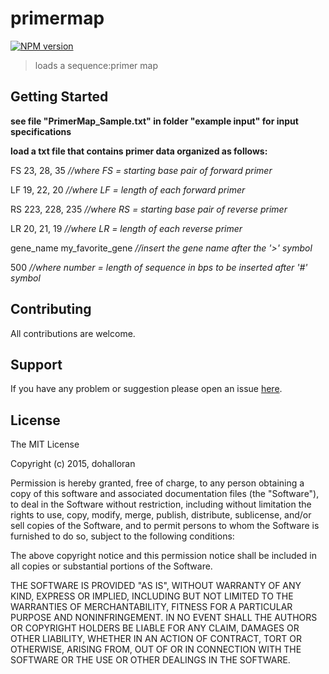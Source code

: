 # primermap

[![NPM version](http://img.shields.io/npm/v/primermap.svg)](https://www.npmjs.org/package/primermap) 

> loads a sequence:primer map

## Getting Started
**see file "PrimerMap_Sample.txt" in folder "example input" for input specifications**

**load a txt file that contains primer data organized as follows:**

FS 23, 28, 35 _//where FS = starting base pair of forward primer_

LF 19, 22, 20 _//where LF = length of each forward primer_

RS 223, 228, 235 _//where RS = starting base pair of reverse primer_

LR 20, 21, 19 _//where LR = length of each reverse primer_

gene_name my_favorite_gene _//insert the gene name after the '>' symbol_

500 _//where number = length of sequence in bps to be inserted after '#' symbol_






## Contributing

All contributions are welcome.

## Support

If you have any problem or suggestion please open an issue [here](https://github.com/dohalloran/primermap/issues).

## License 

The MIT License

Copyright (c) 2015, dohalloran

Permission is hereby granted, free of charge, to any person
obtaining a copy of this software and associated documentation
files (the "Software"), to deal in the Software without
restriction, including without limitation the rights to use,
copy, modify, merge, publish, distribute, sublicense, and/or sell
copies of the Software, and to permit persons to whom the
Software is furnished to do so, subject to the following
conditions:

The above copyright notice and this permission notice shall be
included in all copies or substantial portions of the Software.

THE SOFTWARE IS PROVIDED "AS IS", WITHOUT WARRANTY OF ANY KIND,
EXPRESS OR IMPLIED, INCLUDING BUT NOT LIMITED TO THE WARRANTIES
OF MERCHANTABILITY, FITNESS FOR A PARTICULAR PURPOSE AND
NONINFRINGEMENT. IN NO EVENT SHALL THE AUTHORS OR COPYRIGHT
HOLDERS BE LIABLE FOR ANY CLAIM, DAMAGES OR OTHER LIABILITY,
WHETHER IN AN ACTION OF CONTRACT, TORT OR OTHERWISE, ARISING
FROM, OUT OF OR IN CONNECTION WITH THE SOFTWARE OR THE USE OR
OTHER DEALINGS IN THE SOFTWARE.
